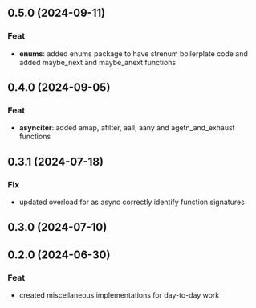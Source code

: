 ## 0.5.0 (2024-09-11)

### Feat

- **enums**: added enums package to have strenum boilerplate code and added maybe_next and maybe_anext functions

## 0.4.0 (2024-09-05)

### Feat

- **asynciter**: added amap, afilter, aall, aany and agetn_and_exhaust functions

## 0.3.1 (2024-07-18)

### Fix

- updated overload for as async correctly identify function signatures

## 0.3.0 (2024-07-10)

## 0.2.0 (2024-06-30)

### Feat

- created miscellaneous implementations for day-to-day work
